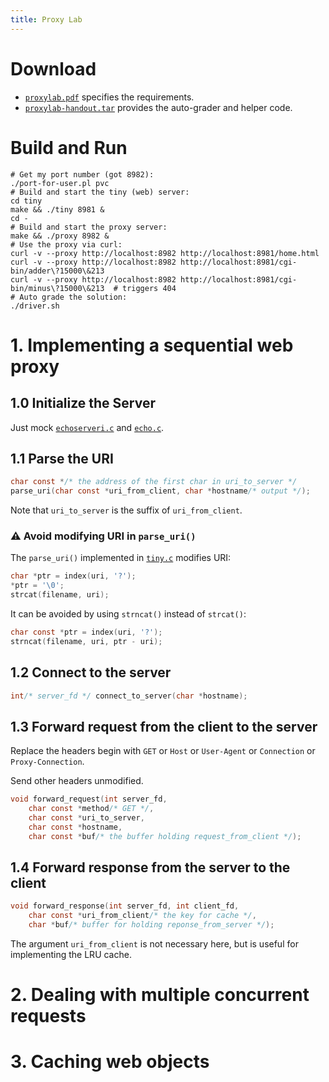 ```yaml
---
title: Proxy Lab
---
```


# Download

- [`proxylab.pdf`](./proxy/proxylab.pdf) specifies the requirements.
- [`proxylab-handout.tar`](https://csapp.cs.cmu.edu/3e/proxylab-handout.tar) provides the auto-grader and helper code.

# Build and Run

```shell
# Get my port number (got 8982):
./port-for-user.pl pvc
# Build and start the tiny (web) server:
cd tiny
make && ./tiny 8981 &
cd -
# Build and start the proxy server:
make && ./proxy 8982 &
# Use the proxy via curl:
curl -v --proxy http://localhost:8982 http://localhost:8981/home.html
curl -v --proxy http://localhost:8982 http://localhost:8981/cgi-bin/adder\?15000\&213
curl -v --proxy http://localhost:8982 http://localhost:8981/cgi-bin/minus\?15000\&213  # triggers 404
# Auto grade the solution:
./driver.sh
```

# 1. Implementing a sequential web proxy

## 1.0 Initialize the Server

Just mock [`echoserveri.c`](../code/netp/echoserveri.c) and [`echo.c`](../code/netp/echo.c).

## 1.1 Parse the URI

```c
char const */* the address of the first char in uri_to_server */
parse_uri(char const *uri_from_client, char *hostname/* output */);
```

Note that `uri_to_server` is the suffix of `uri_from_client`.

### ⚠️ Avoid modifying URI in `parse_uri()`

The `parse_uri()` implemented in [`tiny.c`](./proxy/tiny/tiny.c) modifies URI:

```c
char *ptr = index(uri, '?');
*ptr = '\0';
strcat(filename, uri);
```

It can be avoided by using `strncat()` instead of `strcat()`:

```c
char const *ptr = index(uri, '?');
strncat(filename, uri, ptr - uri);
```

## 1.2 Connect to the server

```c
int/* server_fd */ connect_to_server(char *hostname);
```

## 1.3 Forward request from the client to the server

Replace the headers begin with `GET` or `Host` or `User-Agent` or `Connection` or `Proxy-Connection`.

Send other headers unmodified.

```c
void forward_request(int server_fd,
    char const *method/* GET */,
    char const *uri_to_server,
    char const *hostname,
    char const *buf/* the buffer holding request_from_client */);
```

## 1.4 Forward response from the server to the client

```c
void forward_response(int server_fd, int client_fd,
    char const *uri_from_client/* the key for cache */,
    char *buf/* buffer for holding reponse_from_server */);
```

The argument `uri_from_client` is not necessary here, but is useful for implementing the LRU cache.

# 2. Dealing with multiple concurrent requests

# 3. Caching web objects

